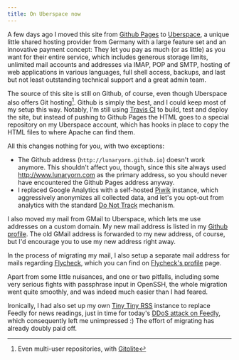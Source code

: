 ```yaml
---
title: On Uberspace now
---
```


A few days ago I moved this site from [Github Pages][] to [Uberspace][], a
unique little shared hosting provider from Germany with a large feature set and
an innovative payment concept: They let you pay as much (or as little) as you
want for their entire service, which includes generous storage limits, unlimited
mail accounts and addresses via IMAP, POP and SMTP, hosting of web applications
in various languages, full shell access, backups, and last but not least
outstanding technical support and a great admin team.

<!--more-->

The source of this site is still on Github, of course, even though Uberspace
also offers Git hosting[^1].  Github is simply the best, and I could keep most
of my setup this way.  Notably, I'm still using [Travis CI][] to build, test and
deploy the site, but instead of pushing to Github Pages the HTML goes to a
special repository on my Uberspace account, which has hooks in place to copy the
HTML files to where Apache can find them.

All this changes nothing for you, with two exceptions:

- The Github address (`http://lunaryorn.github.io`) doesn't work anymore.  This
  shouldn't affect you, though, since this site always used
  <http://www.lunaryorn.com> as the primary address, so you should never have
  encountered the Github Pages address anyway.
- I replaced Google Analytics with a self-hosted [Piwik][] instance, which
  aggressively anonymizes all collected data, and let's you opt-out from
  analytics with the standard [Do Not Track][] mechanism.

I also moved my mail from GMail to Uberspace, which lets me use addresses on a
custom domain.  My new mail address is listed in my [Github profile][].  The old
GMail address is forwarded to my new address, of course, but I'd encourage you
to use my new address right away.

In the process of migrating my mail, I also setup a separate mail address for
mails regarding [Flycheck][], which you can find on [Flycheck's profile][] page.

Apart from some little nuisances, and one or two pitfalls, including some very
serious fights with passphrase input in OpenSSH, the whole migration went quite
smoothly, and was indeed much easier than I had feared.

Ironically, I had also set up my own [Tiny Tiny RSS][] instance to replace
Feedly for news readings, just in time for today's [DDoS attack on Feedly][],
which consequently left me unimpressed :) The effort of migrating has already
doubly paid off.

[^1]: Even multi-user repositories, with [Gitolite][]

[Uberspace]: https://uberspace.de
[Github Pages]: https://pages.github.com/
[Gitolite]: http://gitolite.com/
[Travis CI]: https://travis-ci.org/lunaryorn/blog
[Piwik]: http://piwik.org/
[Do not Track]: http://en.wikipedia.org/wiki/Do_Not_Track
[Github profile]: https://github.com/lunaryorn
[Flycheck]: http://www.flycheck.org
[Flycheck's profile]: https://github.com/flycheck
[Tiny Tiny RSS]: http://tt-rss.org/redmine/projects/tt-rss/wiki
[DDoS attack on Feedly]: http://blog.feedly.com/2014/06/11/denial-of-service-attack/
